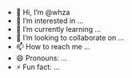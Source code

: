 - 👋 Hi, I’m @whza
- 👀 I’m interested in ...
- 🌱 I’m currently learning ...
- 💞️ I’m looking to collaborate on ...
- 📫 How to reach me ...
- 😄 Pronouns: ...
- ⚡ Fun fact: ...

<!---
whza/whza is a ✨ special ✨ repository because its `README.md` (this file) appears on your GitHub profile.
You can click the Preview link to take a look at your changes.
--->
